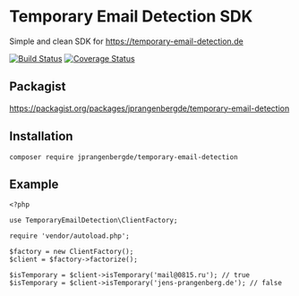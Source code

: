# Temporary Email Detection SDK
Simple and clean SDK for https://temporary-email-detection.de

[![Build Status](https://travis-ci.org/jprangenbergde/temporary-email-detection.svg?branch=master)](https://travis-ci.org/jprangenbergde/temporary-email-detection)
[![Coverage Status](https://coveralls.io/repos/github/jprangenbergde/temporary-email-detection/badge.svg?branch=master)](https://coveralls.io/github/jprangenbergde/temporary-email-detection?branch=master)

## Packagist
https://packagist.org/packages/jprangenbergde/temporary-email-detection

## Installation
```
composer require jprangenbergde/temporary-email-detection
```

## Example
```
<?php
    
use TemporaryEmailDetection\ClientFactory;
    
require 'vendor/autoload.php';
    
$factory = new ClientFactory();
$client = $factory->factorize();
    
$isTemporary = $client->isTemporary('mail@0815.ru'); // true
$isTemporary = $client->isTemporary('jens-prangenberg.de'); // false
 ```
